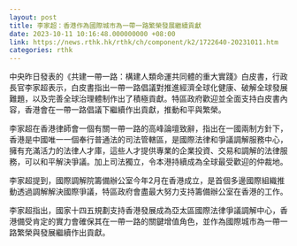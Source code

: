 ```yaml
---
layout: post
title: 李家超：香港作為國際城市為一帶一路繁榮發展繼續貢獻
date: 2023-10-11 10:16:48.000000000 +08:00
link: https://news.rthk.hk/rthk/ch/component/k2/1722640-20231011.htm
categories: rthk
---
```


中央昨日發表的《共建一帶一路：構建人類命運共同體的重大實踐》白皮書，行政長官李家超表示，白皮書指出一帶一路倡議對推進經濟全球化健康、破解全球發展難題，以及完善全球治理體制作出了積極貢獻。特區政府歡迎並全面支持白皮書內容，香港會在一帶一路倡議下繼續作出貢獻，推動和平與繁榮。

李家超在香港律師會一個有關一帶一路的高峰論壇致辭，指出在一國兩制方針下，香港是中國唯一一個奉行普通法的司法管轄區，是國際法律和爭議調解服務中心，擁有充滿活力的法律人才庫，這些人才提供專業的企業投資、交易和調解的法律服務，可以和平解決爭議。加上司法獨立，令本港持續成為全球最受歡迎的仲裁地。

李家超提到，國際調解院籌備辦公室今年2月在香港成立，是首個多邊國際組織推動透過調解解決國際爭議，特區政府會盡最大努力支持籌備辦公室在香港的工作。

李家超指出，國家十四五規劃支持香港發展成為亞太區國際法律爭議調解中心，香港備受肯定的實力會確保其在一帶一路的關鍵增值角色，並作為國際城市為一帶一路繁榮與發展繼續作出貢獻。
